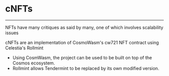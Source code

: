 # cNFTs
---
NFTs have many critiques as said by many, one of which involves scalability issues

cNFTs are an implementation of CosmoWasm's cw721 NFT contract using Celestia's Rollmint

- Using CosmWasm, the project can be used to be built on top of the Cosmos ecosystem.
- Rollmint allows Tendermint to be replaced by its own modified version.





